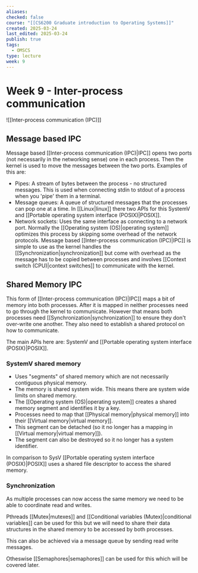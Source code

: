 ```yaml
---
aliases: 
checked: false
course: "[[CS6200 Graduate introduction to Operating Systems]]"
created: 2025-03-24
last_edited: 2025-03-24
publish: true
tags:
  - OMSCS
type: lecture
week: 9
---
```

# Week 9 - Inter-process communication

![[Inter-process communication (IPC)]]

## Message based IPC

Message based [[Inter-process communication (IPC)|IPC]] opens two ports (not necessarily in the networking sense) one in each process. Then the kernel is used to move the messages between the two ports. Examples of this are:
- Pipes: A stream of bytes between the process - no structured messages. This is used when connecting stdin to stdout of a process when you 'pipe' them in a terminal.
- Message queues: A queue of structured messages that the processes can pop one at a time. In [[Linux|linux]] there two APIs for this SystemV and [[Portable operating system interface (POSIX)|POSIX]].
- Network sockets: Uses the same interface as connecting to a network port. Normally the [[Operating system (OS)|operating system]] optimizes this process by skipping some overhead of the network protocols.
Message based [[Inter-process communication (IPC)|IPC]] is simple to use as the kernel handles the [[Synchronization|synchronization]] but come with overhead as the message has to be copied between processes and involves [[Context switch (CPU)|context switches]] to communicate with the kernel.

## Shared Memory IPC

 This form of [[Inter-process communication (IPC)|IPC]] maps a bit of memory into both processes. After it is mapped in neither processes need to go through the kernel to communicate. However that means both processes need [[Synchronization|synchronization]] to ensure they don't over-write one another. They also need to establish a shared protocol on how to communicate.

The main APIs here are: SystemV and [[Portable operating system interface (POSIX)|POSIX]].

### SystemV shared memory

- Uses "segments" of shared memory which are not necessarily contiguous physical memory.
- The memory is shared system wide. This means there are system wide limits on shared memory.
- The [[Operating system (OS)|operating system]] creates a shared memory segment and identifies it by a key.
- Processes need to map that [[Physical memory|physical memory]] into their [[Virtual memory|virtual memory]].
- This segment can be detached (so it no longer has a mapping in [[Virtual memory|virtual memory]]).
- The segment can also be destroyed so it no longer has a system identifier.

In comparison to SysV [[Portable operating system interface (POSIX)|POSIX]] uses a shared file descriptor to access the shared memory.

### Synchronization

As multiple processes can now access the same memory we need to be able to coordinate read and writes.

Pthreads [[Mutex|mutexes]] and [[Conditional variables (Mutex)|conditional variables]] can be used for this but we will need to share their data structures in the shared memory to be accessed by both processes.

This can also be achieved via a message queue by sending read write messages.

Otheswise [[Semaphores|semaphores]] can be used for this which will be covered later.